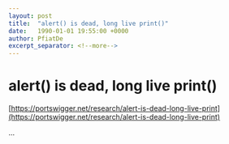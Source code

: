 ```yaml
---
layout: post
title:  "alert() is dead, long live print()"
date:   1990-01-01 19:55:00 +0000
author: PfiatDe
excerpt_separator: <!--more-->
---
```


# alert() is dead, long live print()

[https://portswigger.net/research/alert-is-dead-long-live-print](https://portswigger.net/research/alert-is-dead-long-live-print)

...
<!--more-->
